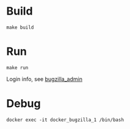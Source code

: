 # Build

	make build

# Run

	make run

Login info, see [bugzilla_admin](bugzilla_admin)

# Debug

	docker exec -it docker_bugzilla_1 /bin/bash

